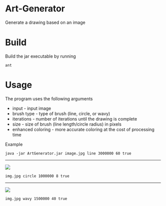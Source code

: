 # Art-Generator
Generate a drawing based on an image

# Build
Build the jar executable by running
```
ant
```
# Usage
The program uses the following arguments
* input - input image
* brush type - type of brush (line, circle, or wavy)
* iterations - number of iterations until the drawing is complete
* size - size of brush (line length/circle radius) in pixels
* enhanced coloring - more accurate coloring at the cost of processing time

Example
```
java -jar ArtGenerator.jar image.jpg line 3000000 60 true
```
---
![](https://i.imgur.com/ifGmHf7.jpg)
```
img.jpg circle 1000000 8 true
```
---
![](https://i.imgur.com/sdaThn9.jpg)
```
img.jpg wavy 1500000 40 true
```
